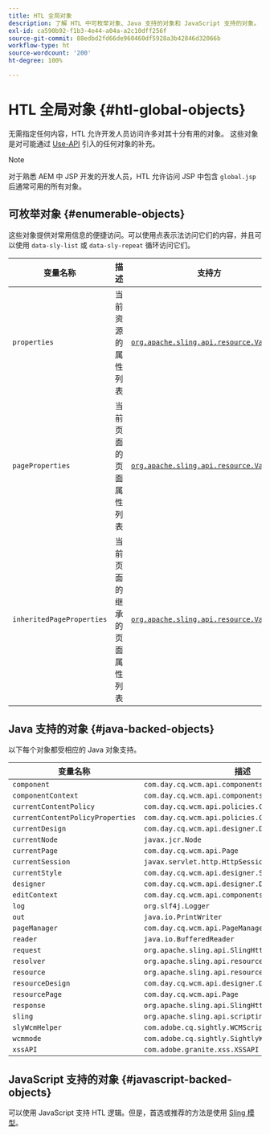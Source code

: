 ```yaml
---
title: HTL 全局对象
description: 了解 HTL 中可枚举对象、Java 支持的对象和 JavaScript 支持的对象。
exl-id: ca590b92-f1b3-4e44-a04a-a2c10dff256f
source-git-commit: 88edbd2fd66de960460df5928a3b42846d32066b
workflow-type: ht
source-wordcount: '200'
ht-degree: 100%

---
```



# HTL 全局对象 {#htl-global-objects}

无需指定任何内容，HTL 允许开发人员访问许多对其十分有用的对象。 这些对象是对可能通过 [Use-API](java-use-api.md) 引入的任何对象的补充。

>[!NOTE]
>
>对于熟悉 AEM 中 JSP 开发的开发人员，HTL 允许访问 JSP 中包含 `global.jsp` 后通常可用的所有对象。

## 可枚举对象 {#enumerable-objects}

这些对象提供对常用信息的便捷访问。可以使用点表示法访问它们的内容，并且可以使用 `data-sly-list` 或 `data-sly-repeat` 循环访问它们。

| 变量名称 | 描述 | 支持方 |
|--- |--- |--- |
| `properties` | 当前资源的属性列表 | [`org.apache.sling.api.resource.ValueMap`](https://developer.adobe.com/experience-manager/reference-materials/6-5/javadoc/org/apache/sling/api/resource/ValueMap.html) |
| `pageProperties` | 当前页面的页面属性列表 | [`org.apache.sling.api.resource.ValueMap`](https://developer.adobe.com/experience-manager/reference-materials/6-5/javadoc/org/apache/sling/api/resource/ValueMap.html) |
| `inheritedPageProperties` | 当前页面的继承的页面属性列表 | [`org.apache.sling.api.resource.ValueMap`](https://developer.adobe.com/experience-manager/reference-materials/6-5/javadoc/org/apache/sling/api/resource/ValueMap.html) |

## Java 支持的对象 {#java-backed-objects}

以下每个对象都受相应的 Java 对象支持。

| 变量名称 | 描述 |
|---|---|
| `component` | `com.day.cq.wcm.api.components.Component` |
| `componentContext` | `com.day.cq.wcm.api.components.ComponentContext` |
| `currentContentPolicy` | `com.day.cq.wcm.api.policies.ContentPolicy` |
| `currentContentPolicyProperties` | `com.day.cq.wcm.api.policies.ContentPolicy` |
| `currentDesign` | `com.day.cq.wcm.api.designer.Design` |
| `currentNode` | `javax.jcr.Node` |
| `currentPage` | `com.day.cq.wcm.api.Page` |
| `currentSession` | `javax.servlet.http.HttpSession` |
| `currentStyle` | `com.day.cq.wcm.api.designer.Style` |
| `designer` | `com.day.cq.wcm.api.designer.Designer` |
| `editContext` | `com.day.cq.wcm.api.components.EditContext` |
| `log` | `org.slf4j.Logger` |
| `out` | `java.io.PrintWriter` |
| `pageManager` | `com.day.cq.wcm.api.PageManager` |
| `reader` | `java.io.BufferedReader` |
| `request` | `org.apache.sling.api.SlingHttpServletRequest` |
| `resolver` | `org.apache.sling.api.resource.ResourceResolver` |
| `resource` | `org.apache.sling.api.resource.Resource` |
| `resourceDesign` | `com.day.cq.wcm.api.designer.Design` |
| `resourcePage` | `com.day.cq.wcm.api.Page` |
| `response` | `org.apache.sling.api.SlingHttpServletResponse` |
| `sling` | `org.apache.sling.api.scripting.SlingScriptHelper` |
| `slyWcmHelper` | `com.adobe.cq.sightly.WCMScriptHelper` |
| `wcmmode` | `com.adobe.cq.sightly.SightlyWCMMode` |
| `xssAPI` | `com.adobe.granite.xss.XSSAPI` |

## JavaScript 支持的对象 {#javascript-backed-objects}

可以使用 JavaScript 支持 HTL 逻辑。但是，首选或推荐的方法是使用 [Sling 模型](https://sling.apache.org/documentation/bundles/models.html)。
